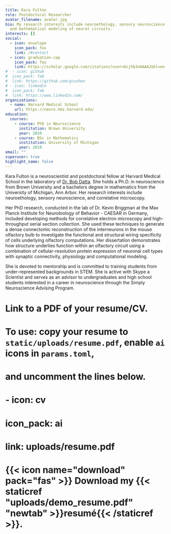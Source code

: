 ```yaml
---
title: Kara Fulton
role: Postdoctoral Researcher
avatar_filename: avatar.jpg
bio: My research interests include neuroethology, sensory neuroscience, correlative microscopy,
  and mathematical modeling of neural circuits.
interests: []
social:
  - icon: envelope
    icon_pack: fas
    link: /#contact
  - icon: graduation-cap
    icon_pack: fas
    link: https://scholar.google.com/citations?user=6cjhb3oAAAAJ&hl=en
#  - icon: github
#  icon_pack: fab
#  link: https://github.com/gcushen
# - icon: linkedin
#  icon_pack: fab
#  link: https://www.linkedin.com/
organizations: 
  - name: Harvard Medical School
    url: https://neuro.hms.harvard.edu/
education:
  courses:
    - course: PhD in Neuroscience
      institution: Brown University
      year: 2020
    - course: BSc in Mathematics
      institution: University of Michigan
      year: 2010
email: ""
superuser: true
highlight_name: false
---
```

Kara Fulton is a neuroscientist and postdoctoral fellow at Harvard Medical School in the laboratory of [Dr. Bob Datta](datta.hms.harvard.edu). She holds a Ph.D. in neuroscience from Brown University and a bachelors degree in mathematics from the University of Michigan, Ann Arbor. Her research interests include neuroethology, sensory neuroscience, and correlative microscopy.

Her PhD research, conducted in the lab of Dr. Kevin Briggman at the Max Planck Institute for Neurobiology of Behavior - CAESAR in Germany, included developing methods for correlative electron microscopy and high-throughput serial section collection. She used these techniques to generate a dense connectomic reconstruction of the interneurons in the mouse olfactory bulb to investigate the functional and structural wiring specificity of cells underlying olfactory computations. Her dissertation demonstrates how structure underlies function within an olfactory circuit using a combination of cellular-resolution protein expression of neuronal cell types with synaptic connectivity, physiology and computational modeling.

She is devoted to mentorship and is committed to training students from under-represented backgrounds in STEM. She is active with Skype a Scientist and serves as an advisor to undergraduates and high school students interested in a career in neuroscience through the Simply Neuroscience Advising Program.


# Link to a PDF of your resume/CV.
# To use: copy your resume to `static/uploads/resume.pdf`, enable `ai` icons in `params.toml`, 
# and uncomment the lines below.
# - icon: cv
#   icon_pack: ai
#   link: uploads/resume.pdf
# {{< icon name="download" pack="fas" >}} Download my {{< staticref "uploads/demo_resume.pdf" "newtab" >}}resumé{{< /staticref >}}.


